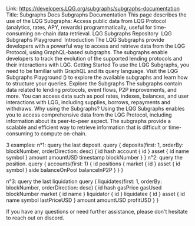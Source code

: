 Link: https://developers.LQG.org/subgraphs/subgraphs-documentation
Title: Subgraphs Docs
Subgraphs Documentation
This page describes the use of the LQG Subgraphs: Access public data from LQG Protocol (analytics, rates, APY, rewards) programmatically, useful for time-consuming on-chain data retrieval.
LQG Subgraphs Repository
​​
LQG Subgraphs Playground
​​
Introduction
The LQG Subgraphs provide developers with a powerful way to access and retrieve data from the LQG Protocol, using GraphQL-based subgraphs. The subgraphs enable developers to track the evolution of the supported lending protocols and their interactions with LQG.
Getting Started
To use the LQG Subgraphs, you need to be familiar with GraphQL and its query language. Visit the LQG Subgraphs Playground () to explore the available subgraphs and learn how to structure your queries.
Explore the Subgraphs
The subgraphs contain data related to lending protocols, event flows, P2P improvements, and more. You can access data such as pool rates, indexes, balances, and user interactions with LQG, including supplies, borrows, repayments and withdraws.
Why using the Subgraphs?
Using the LQG Subgraphs enables you to access comprehensive data from the LQG Protocol, including information about its peer-to-peer aspect. The subgraphs provide a scalable and efficient way to retrieve information that is difficult or time-consuming to compute on-chain.

3 examples:
n°1: query the last deposit.
query {
deposits(first: 1, orderBy: blockNumber, orderDirection: desc) {
id
hash
account {
id
}
asset {
id
name
symbol
}
amount
amountUSD
timestamp
blockNumber
}
}
n°2: query the position.
query {
accounts(first: 1) {
id
positions {
market {
id
}
asset {
id
symbol
}
side
balanceOnPool
balanceInP2P
}
}
}

n°3: query the last liquidation
query {
liquidates(first: 1, orderBy: blockNumber, orderDirection: desc) {
id
hash
gasPrice
gasUsed
blockNumber
market {
id
name
}
liquidator {
id
}
liquidatee {
id
}
asset {
id
name
symbol
lastPriceUSD
}
amount
amountUSD
profitUSD
}
}

If you have any questions or need further assistance, please don't hesitate to reach out on discord.
